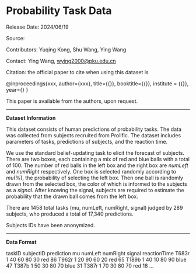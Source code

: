 # Probability Task Data

Release Date: 2024/06/19

Source:

Contributors: Yuqing Kong, Shu Wang, Ying Wang

Contact: Ying Wang, wying2000@pku.edu.cn

Citation: the official paper to cite when using this dataset is 

@inproceedings{xxx,
  author={xxx},
  title={{}},
  booktitle={{}},
  institute = {{}},
  year={}
}

This paper is available from the authors, upon request.

----------

**Dataset Information** 

This dataset consists of human predictions of probability tasks. The data  was collected from subjects recruited from Prolific. The dataset includes parameters of tasks, predictions of subjects, and the reaction time.

We use the standard belief-updating task to elicit the forecast of subjects. There are two boxes, each containing a mix of red and blue balls with a total of 100. The number of red balls in the left box and the right box are *numLeft* and *numRight* respectively. One box is selected randomly according to *mu*(%), the probability of selecting the left box. Then one ball is randomly drawn from the selected box, the color of which is informed to the subjects as a *signal*. After knowing the signal, subjects are required to estimate the probability that the drawn ball comes from the left box.

There are 1458 total tasks (mu, numLeft, numRight, signal) judged by 289 subjects, who produced a total of 17,340 predictions.

Subjects IDs have been anonymized.  

-----------

**Data Format**

taskID  subjectID  prediction   mu     numLeft    numRight  signal  reactionTime
T683r        1        40        60        80        30        red        86
T962r        1        20        90        60        20        red        65
T189b        1        40        10        80        90        blue        47
T387b        1        50        30        80        70        blue        31
T387r        1        70        30        80        70        red        18
...


